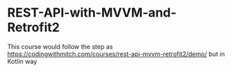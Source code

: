 # REST-API-with-MVVM-and-Retrofit2
This course would follow the step as https://codingwithmitch.com/courses/rest-api-mvvm-retrofit2/demo/ but in Kotlin way
